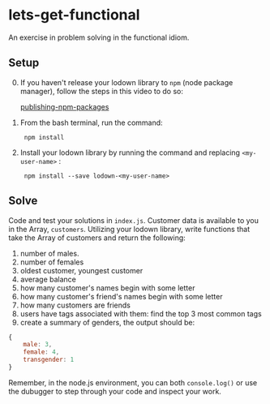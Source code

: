 # lets-get-functional

An exercise in problem solving in the functional idiom.

## Setup

0. If you haven't release your lodown library to `npm` (node package manager), follow the steps in this video to do so:
    
    [publishing-npm-packages](https://docs.npmjs.com/getting-started/publishing-npm-packages)
    

1. From the bash terminal, run the command:
    
        npm install

2. Install your lodown library by running the command and replacing `<my-user-name>` :
    
        npm install --save lodown-<my-user-name>

## Solve

Code and test your solutions in `index.js`. Customer data is available to you in the Array, `customers`. Utilizing your lodown library, write functions that take the Array of customers and return the following:

1. number of males.
2. number of females
2. oldest customer, youngest customer
3. average balance
4. how many customer's names begin with some letter
5. how many customer's friend's names begin with some letter
6. how many customers are friends
7. users have tags associated with them: find the top 3 most common tags
8. create a summary of genders, the output should be:
    
```javascript
{
    male: 3,
    female: 4,
    transgender: 1
}
```

Remember, in the node.js environment, you can both `console.log()` or use the dubugger to step through your code and inspect your work.